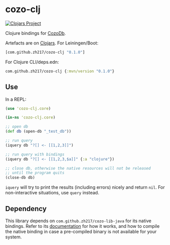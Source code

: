 # cozo-clj

[![Clojars Project](https://img.shields.io/clojars/v/com.github.zh217/cozo-clj.svg)](https://clojars.org/com.github.zh217/cozo-clj)

Clojure bindings for [CozoDb](https://github.com/cozodb/cozo).

Artefacts are on [Clojars](https://clojars.org/com.github.zh217/cozo-clj). 
For Leiningen/Boot:
```clojure
[com.github.zh217/cozo-clj "0.1.0"]
```
For Clojure CLI/deps.edn:
```clojure
com.github.zh217/cozo-clj {:mvn/version "0.1.0"}
```

## Use

In a REPL:
```clojure
(use 'cozo-clj.core)

(in-ns 'cozo-clj.core)

;; open db
(def db (open-db "_test_db"))

;; run query
(iquery db "?[] <- [[1,2,3]]")

;; run query with bindings
(iquery db "?[] <- [[1,2,3,$a]]" {:a "clojure"})

;; close db, otherwise the native resources will not be released
;; until the program quits
(close-db db)
```

`iquery` will try to print the results (including errors) nicely and return `nil`. 
For non-interactive situations, use `query` instead.

## Dependency

This library depends on `com.github.zh217/cozo-lib-java`
for its native bindings. Refer to its [documentation](https://github.com/cozodb/cozo-lib-java) 
for how it works, and how to compile
the native binding in case a pre-compiled binary is not
available for your system.